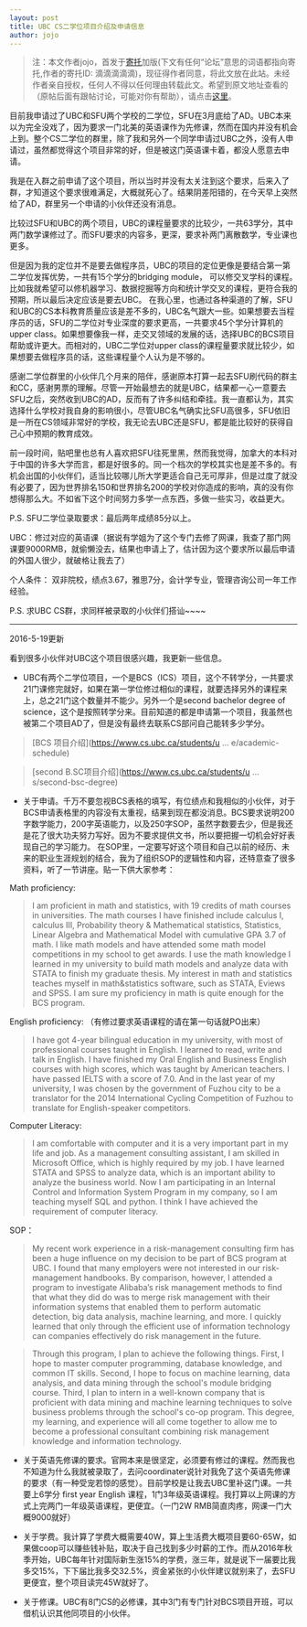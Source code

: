 ```yaml
---
layout: post
title: UBC CS二学位项目介绍及申请信息 
author: jojo
---
```


> 注：本文作者jojo，首发于[寄托](http://bbs.gter.net)加版(下文有任何“论坛”意思的词语都指向寄托,作者的寄托ID: 滴滴滴滴滴)，现征得作者同意，将此文放在此站。未经作者亲自授权，任何人不得以任何理由转载此文。希望到原文地址查看的（原帖后面有跟帖讨论，可能对你有帮助），请点击[这里](http://bbs.gter.net/forum.php?mod=viewthread&tid=1979876&highlight=UBC)。

目前我申请过了UBC和SFU两个学校的二学位，SFU在3月底给了AD。UBC本来以为完全没戏了，因为要求一门北美的英语课作为先修课，然而在国内并没有机会上到。整个CS二学位的群里，除了我和另外一个同学申请过UBC之外，没有人申请过，虽然都觉得这个项目非常的好，但是被这门英语课卡着，都没人愿意去申请。

我是在入群之前申请了这个项目，所以当时并没有太关注到这个要求，后来入了群，才知道这个要求很难满足，大概就死心了。结果阴差阳错的，在今天早上突然给了AD，群里另一个申请的小伙伴还没有消息。

比较过SFU和UBC的两个项目，UBC的课程量要求的比较少，一共63学分，其中两门数学课修过了。而SFU要求的内容多，更深，要求补两门离散数学，专业课也更多。

但是因为我的定位并不是要去做程序员，UBC的项目的定位更像是要结合第一第二学位发挥优势，一共有15个学分的bridging module， 可以修交叉学科的课程。比如我就希望可以修机器学习、数据挖掘等方向和统计学交叉的课程，更符合我的预期，所以最后决定应该是要去UBC。
在我心里，也通过各种渠道的了解，SFU和UBC的CS本科教育质量应该是差不多的，UBC名气跟大一些。如果想要去当程序员的话，SFU的二学位对专业深度的要求更高，一共要求45个学分计算机的upper class。如果想要像我一样，走交叉领域的发展的话，选择UBC的BCS项目帮助或许更大。而相对的，UBC二学位对upper class的课程量要求就比较少，如果想要去做程序员的话，这些课程量个人认为是不够的。
      
感谢二学位群里的小伙伴几个月来的陪伴，感谢原本打算一起去SFU刷代码的群主和CC，感谢男票的理解。尽管一开始最想去的就是UBC，结果都一心一意要去SFU之后，突然收到UBC的AD，反而有了许多纠结和牵挂。我一直都认为，其实选择什么学校对我自身的影响很小，尽管UBC名气确实比SFU高很多，SFU依旧是一所在CS领域非常好的学校，我无论去UBC还是SFU，都是能比较好的获得自己心中预期的教育成效。
     
前一段时间，贴吧里也总有人喜欢把SFU往死里黑，然而我觉得，加拿大的本科对于中国的许多大学而言，都是好很多的。同一个档次的学校其实也是差不多的。有机会出国的小伙伴们，适当比较哪儿所大学更适合自己无可厚非，但是过度了就没有必要了，因为世界排名150和世界排名200的学校对你造成的影响，真的没有你想得那么大。不如省下这个时间努力多学一点东西，多做一些实习，收益更大。

P.S.
SFU二学位录取要求：最后两年成绩85分以上。

UBC：修过对应的英语课（据说有学姐为了这个专门去修了网课，我查了那门网课要9000RMB，就偷懒没去，结果也申请上了，估计因为这个要求所以最后申请的外国人很少，就破格让我去了）

个人条件：
双非院校，绩点3.67，雅思7分，会计学专业，管理咨询公司一年工作经验。
     
P.S. 求UBC  CS群，求同样被录取的小伙伴们搭讪~~~~

------

2016-5-19更新

看到很多小伙伴对UBC这个项目很感兴趣，我更新一些信息。

- UBC有两个二学位项目，一个是BCS（ICS）项目，这个不转学分，一共要求21门课修完就好，如果在第一学位修过相似的课程，就要选择另外的课程来上，总之21门这个数量并不能少。另外一个是second bachelor degree of science，这个是按照转学分来。目前知道的都是申请第一个项目，我虽然也被第二个项目AD了，但是没有最终去联系CS部问自己能转多少学分。

>[BCS 项目介绍](https://www.cs.ubc.ca/students/u ... e/academic-schedule)

>[second B.SC项目介绍](https://www.cs.ubc.ca/students/u ... s/second-bsc-degree)

- 关于申请。千万不要忽视BCS表格的填写，有位绩点和我相似的小伙伴，对于BCS申请表格里的内容没有太重视，结果到现在都没消息。BCS要求说明200字数学能力，200字英语能力，以及250字SOP，虽然字数要去少，但是我还是花了很大功夫努力写好。因为不要求提供文书，所以要把握一切机会好好表现自己的学习能力。
在SOP里，一定要写好这个项目和自己以前的经历、未来的职业生涯规划的结合，我为了组织SOP的逻辑性和内容，还特意查了很多资料，听了一节讲座。贴一下供大家参考：

Math proficiency: 

> I am proficient in math and statistics, with 19 credits of math courses in universities. The math courses I have finished include calculus I, calculus Ⅲ, Probability theory & Mathematical statistics, Statistics, Linear Algebra and Mathematical Model with cumulative GPA 3.7 of math. I like math models and have attended some math model competitions in my school to get awards. I use the math knowledge I learned in my university to build math models and analyze data with STATA to finish my graduate thesis. My interest in math and statistics teaches myself in math&statistics software, such as STATA, Eviews and SPSS. I am sure my proficiency in math is quite enough for the BCS program.

English proficiency: （有修过要求英语课程的请在第一句话就PO出来）

>I have got 4-year bilingual education in my university, with most of professional courses taught in English. I learned to read, write and talk in English. I have finished my Oral English and Business English courses with high scores, which was taught by American teachers. I have passed IELTS with a score of 7.0. And in the last year of my university, I was chosen by the government of Fuzhou city to be a translator for the 2014 International Cycling Competition of Fuzhou to translate for English-speaker competitors.

Computer Literacy: 

>I am comfortable with computer and it is a very important part in my life and job. As a management consulting assistant, I am skilled in Microsoft Office, which is highly required by my job. I have learned STATA and SPSS to analyze data, which is an important ability to analyze the business world. Now I am participating in an Internal Control and Information System Program in my company, so I am teaching myself SQL and python. I think I have achieved the requirement of computer literacy. 

SOP：

>My recent work experience in a risk-management consulting firm has been a huge influence on my decision to be part of BCS program at UBC. I found that many employers were not interested in our risk-management handbooks. By comparison, however, I attended a program to investigate Alibaba’s risk management methods to find that what they did do was to merge risk management with their information systems that enabled them to perform automatic detection, big data analysis, machine learning, and more. I quickly learned that only through the efficient use of information technology can companies effectively do risk management in the future.

>Through this program, I plan to achieve the following things. First, I hope to master computer programming, database knowledge, and common IT skills. Second, I hope to focus on machine learning, data analysis, and data mining through the school's module bridging course. Third, I plan to intern in a well-known company that is proficient with data mining and machine learning techniques to solve business problems through the school's co-op program. This degree, my learning, and experience will all come together to allow me to become a professional consultant combining risk management knowledge and information technology. 

- 关于英语先修课的要求。官网本来是很坚定，必须要有修过的课程。然而我也不知道为什么我就被录取了，去问coordinater说针对我免了这个英语先修课的要求（有一种受宠若惊的感觉）。目前学校是让我去UBC里补这门课。一共要上6学分 first year English 课程，1门3年级英语课程。我打算以上网课的方式上完两门一年级英语课程，更便宜。（一门2W RMB简直肉疼，网课一门大概9000就好）

- 关于学费。我计算了学费大概需要40W，算上生活费大概项目要60-65W，如果做coop可以赚些钱补贴，取决于自己找到多少时薪的工作。而从2016年秋季开始，UBC每年针对国际新生涨15%的学费，涨三年，就是说下一届要比我多交15%，下下届比我多交32.5%，资金紧张的小伙伴建议就别来了，去SFU更便宜，整个项目读完45W就好了。

- 关于修课。UBC有8门CS的必修课，其中3门有专门针对BCS项目开班，可以借机认识其他同项目的小伙伴。